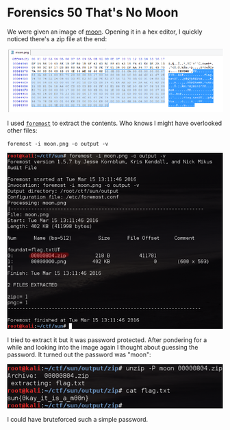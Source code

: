 # Forensics 50 That's No Moon

We were given an image of [moon](files/moon.png). Opening it in a hex editor, I quickly noticed there's a zip file at the end:

![hex moon](files/moon1.png?raw=true)

I used [`foremost`](http://foremost.sourceforge.net) to extract the contents. Who knows I might have overlooked other files:

    foremost -i moon.png -o output -v

![foremost](files/moon2.png?raw=true)

I tried to extract it but it was password protected. After pondering for a while and looking into the image again I thought about guessing the password. It turned out the password was "moon":

![password guessing](files/moon3.png?raw=true)

I could have bruteforced such a simple password.